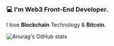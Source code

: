 ### 💻 I'm Web3 Front-End Developer.
I love **Blockchain** Technology & **Bitcoin**.

![Anurag's GitHub stats](https://github-readme-stats.vercel.app/api?username=scottXchoo&show_icons=true&theme=apprentice)

<!--
**scottXchoo/scottXchoo** is a ✨ _special_ ✨ repository because its `README.md` (this file) appears on your GitHub profile.

Here are some ideas to get you started:

- 🔭 I’m currently working on ...
- 🌱 I’m currently learning ...
- 👯 I’m looking to collaborate on ...
- 🤔 I’m looking for help with ...
- 💬 Ask me about ...
- 📫 How to reach me: ...
- 😄 Pronouns: ...
- ⚡ Fun fact: ...
-->
